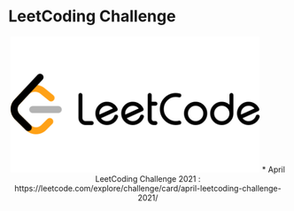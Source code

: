 # LeetCoding Challenge
<div align="center">
<img src="https://github.com/mohammedismailb18/LeetCode/blob/main/logo.png" width="450" height="auto"/>
* April LeetCoding Challenge 2021 : https://leetcode.com/explore/challenge/card/april-leetcoding-challenge-2021/
